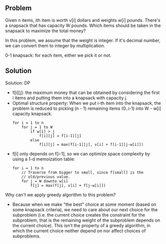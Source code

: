 ## Problem
Given n items, ith item is worth v[i] dollars and weights
w[i] pounds. There's a snapsack that has capacity W pounds. Which
items should be taken in the snapsack to maximize the total money?

In this problem, we assume that the weight is integer. If it's
decimal number, we can convert them to integer by multiplication.

0-1 knapsack: for each item, either we pick it or not.

## Solution

Solution: DP
- f[i][j]: the maximum money that can be obtained by considering
the first i items and putting them into a knapsack with capacity j.
- Optimal structure property: When we put i-th item into the
knapsack, the problem is reduced to picking (n - 1) remaining items
(0..i-1) into W - w[i] capacity knapsack.
    ```
    for i = 1 to n
        for j = 1 to W
            if w[i] > j
                f[i][j] = f[i-1][j]
            else 
                f[i][j] = max(f[i-1][j], v[i] + f[i-1][j-w[i]])
    ```
- f[i] only depends on f[i-1], so we can optimize space complexity
by using a 1-d memoization table:
    ```
    for i = 1 to n
        // Traverse from bigger to small, since f[small] is the
        // old/previous value.
        for j = W downto w[i]
            f[j] = max(f[j], v[i] + f[j-w[i]])
    ```

Why can't we apply greedy algorithm to this problem?
- Because when we make "the best" choice at some moment (based on
some knapsack criteria), we need to care about our next choice
for the subproblem (i.e. the current choice creates the constraint
for the subproblem, that is the remaining weight of the subproblem
depends on the current choice). This isn't the property of a greedy
algorithm, in which the current choice neither depend on nor affect
choices of subproblems.
